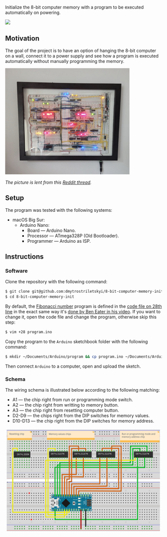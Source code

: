 Initialize the 8-bit computer memory with a program to be executed automatically on powering.

![](/assets/execution-on-powering.gif)

## Motivation

The goal of the project is to have an option of hanging the 8-bit computer on a wall, connect it to a power supply and
see how a program is executed automatically without manually programming the memory.

<img src="/assets/computer-on-a-wall.png" width="400" height="340">

*The picture is lent from this [Reddit thread](https://www.reddit.com/r/beneater/comments/k7yjz6/8bit_build_done_and_hung/).*

## Setup

The program was tested with the following systems:

* macOS Big Sur:
  * Arduino Nano:
    * Board — Arduino Nano.
    * Processor — ATmega328P (Old Bootloader).
    * Programmer — Arduino as ISP.

## Instructions

### Software

Clone the repository with the following command:

```bash
$ git clone git@github.com:dmytrostriletskyi/8-bit-computer-memory-init.git
$ cd 8-bit-computer-memory-init
```

By default, the [Fibonacci number](https://en.wikipedia.org/wiki/Fibonacci_number) program is defined in the 
[code file on 28th line](https://github.com/dmytrostriletskyi/8-bit-computer-memory-init/blob/main/program.ino#L28)
in the exact same way it's [done by Ben Eater in his video](https://youtu.be/a73ZXDJtU48?t=263). If you want to change
it, open the code file and change the program, otherwise skip this step:

```bash
$ vim +28 program.ino
```

Copy the program to the `Arduino` sketchbook folder with the following command:

```bash
$ mkdir ~/Documents/Arduino/program && cp program.ino ~/Documents/Arduino/program
```

Then connect `Arduino` to a computer, open and upload the sketch.

### Schema

The wiring schema is illustrated below according to the following matching:

* A1 — the chip right from run or programming mode switch.
* A2 — the chip right from writting to memory button.
* A3 — the chip right from resetting computer button.
* D2-D9 — the chips right from the DIP switches for memory values.
* D10-D13 — the chip right from the DIP switches for memory address.

![](/assets/schema.png)
